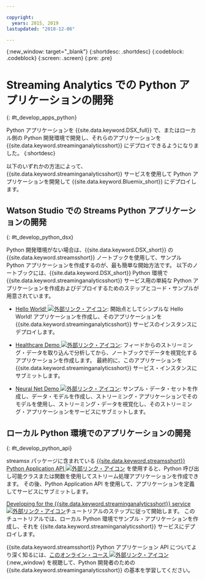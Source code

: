 ```yaml
---

copyright:
  years: 2015, 2019
lastupdated: "2018-12-06"

---
```


<!-- Attribute definitions -->
{:new_window: target="_blank"}
{:shortdesc: .shortdesc}
{:codeblock: .codeblock}
{:screen: .screen}
{:pre: .pre}

# Streaming Analytics での Python アプリケーションの開発
{: #t_develop_apps_python}

Python アプリケーションを {{site.data.keyword.DSX_full}} で、またはローカル側の Python 開発環境で開発し、それらのアプリケーションを {{site.data.keyword.streaminganalyticsshort}} にデプロイできるようになりました。
{:shortdesc}

以下のいずれかの方法によって、{{site.data.keyword.streaminganalyticsshort}} サービスを使用して Python アプリケーションを開発して {{site.data.keyword.Bluemix_short}} にデプロイします。


## Watson Studio での Streams Python アプリケーションの開発
{: #t_develop_python_dsx}

Python 開発環境がない場合は、{{site.data.keyword.DSX_short}} の {{site.data.keyword.streamsshort}} ノートブックを使用して、サンプル Python アプリケーションを作成するのが、最も簡単な開始方法です。 以下のノートブックには、{{site.data.keyword.DSX_short}} Python 環境で {{site.data.keyword.streaminganalyticsshort}} サービス用の単純な Python アプリケーションを作成およびデプロイするためのステップとコード・サンプルが用意されています。

* [Hello World! ![外部リンク・アイコン](../../icons/launch-glyph.svg "外部リンク・アイコン")](https://apsportal.ibm.com/exchange/public/entry/view/9fc33ce7301f10e21a9f92039ca9c6e8): 開始点としてシンプルな Hello World! アプリケーションを作成し、そのアプリケーションを {{site.data.keyword.streaminganalyticsshort}} サービスのインスタンスにデプロイします。

* [Healthcare Demo ![外部リンク・アイコン](../../icons/launch-glyph.svg "外部リンク・アイコン")](https://apsportal.ibm.com/exchange/public/entry/view/9fc33ce7301f10e21a9f92039cad29a6): フィードからのストリーミング・データを取り込んで分析してから、ノートブックでデータを視覚化するアプリケーションを作成します。 最終的に、このアプリケーションを {{site.data.keyword.streaminganalyticsshort}} サービス・インスタンスにサブミットします。

* [Neural Net Demo ![外部リンク・アイコン](../../icons/launch-glyph.svg "外部リンク・アイコン")](https://apsportal.ibm.com/exchange/public/entry/view/9fc33ce7301f10e21a9f92039ca60bb7): サンプル・データ・セットを作成し、データ・モデルを作成し、ストリーミング・アプリケーションでそのモデルを使用し、ストリーミング・データを視覚化し、そのストリーミング・アプリケーションをサービスにサブミットします。

## ローカル Python 環境でのアプリケーションの開発
 {: #t_develop_python_api}

streamsx パッケージに含まれている [{{site.data.keyword.streamsshort}} Python Application API ![外部リンク・アイコン](../../icons/launch-glyph.svg "外部リンク・アイコン")](http://ibmstreams.github.io/streamsx.documentation/docs/python/python-appapi-devguide/#50-api-features) を使用すると、Python 呼び出し可能クラスまたは関数を使用してストリーム処理アプリケーションを作成できます。 その後、Python Application API を使用して、アプリケーションを定義してサービスにサブミットします。

[Developing for the {{site.data.keyword.streaminganalyticsshort}} service ![外部リンク・アイコン](../../icons/launch-glyph.svg "外部リンク・アイコン")](http://ibmstreams.github.io/streamsx.documentation/docs/python/1.6/python-appapi-devguide-2a/index.html)チュートリアルのステップに従って開始します。 このチュートリアルでは、ローカル Python 環境でサンプル・アプリケーションを作成し、それを {{site.data.keyword.streaminganalyticsshort}} サービスにデプロイします。

{{site.data.keyword.streamsshort}} Python アプリケーション API についてより深く知るには、[このオンライン・コース ![外部リンク・アイコン](../../icons/launch-glyph.svg "外部リンク・アイコン")](https://developer.ibm.com/courses/all/streaming-analytics-basics-python-developers/){:new_window} を視聴して、Python 開発者のための {{site.data.keyword.streaminganalyticsshort}} の基本を学習してください。
